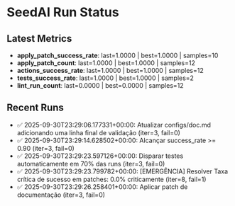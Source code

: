 # SeedAI Run Status

## Latest Metrics
- **apply_patch_success_rate**: last=1.0000 | best=1.0000 | samples=10
- **apply_patch_count**: last=1.0000 | best=1.0000 | samples=12
- **actions_success_rate**: last=1.0000 | best=1.0000 | samples=12
- **tests_success_rate**: last=1.0000 | best=1.0000 | samples=2
- **lint_run_count**: last=0.0000 | best=0.0000 | samples=12

## Recent Runs
- ✅ 2025-09-30T23:29:06.177331+00:00: Atualizar configs/doc.md adicionando uma linha final de validação (iter=3, fail=0)
- ✅ 2025-09-30T23:29:14.628502+00:00: Alcançar success_rate >= 0.90 (iter=3, fail=0)
- ✅ 2025-09-30T23:29:23.597126+00:00: Disparar testes automaticamente em 70% das runs (iter=3, fail=0)
- ✅ 2025-09-30T23:29:23.799782+00:00: [EMERGÊNCIA] Resolver Taxa crítica de sucesso em patches: 0.0% criticamente (iter=8, fail=1)
- ✅ 2025-09-30T23:29:26.258401+00:00: Aplicar patch de documentação (iter=3, fail=0)